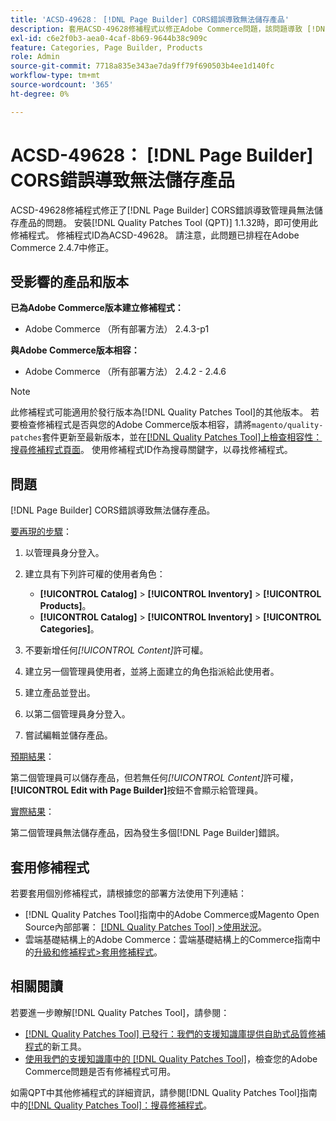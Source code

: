 ```yaml
---
title: 'ACSD-49628： [!DNL Page Builder] CORS錯誤導致無法儲存產品'
description: 套用ACSD-49628修補程式以修正Adobe Commerce問題，該問題導致 [!DNL Page Builder] CORS錯誤無法儲存產品。
exl-id: c6e2f0b3-aea0-4caf-8b69-9644b38c909c
feature: Categories, Page Builder, Products
role: Admin
source-git-commit: 7718a835e343ae7da9ff79f690503b4ee1d140fc
workflow-type: tm+mt
source-wordcount: '365'
ht-degree: 0%

---
```


# ACSD-49628： [!DNL Page Builder] CORS錯誤導致無法儲存產品

ACSD-49628修補程式修正了[!DNL Page Builder] CORS錯誤導致管理員無法儲存產品的問題。 安裝[!DNL Quality Patches Tool (QPT)] 1.1.32時，即可使用此修補程式。 修補程式ID為ACSD-49628。 請注意，此問題已排程在Adobe Commerce 2.4.7中修正。

## 受影響的產品和版本

**已為Adobe Commerce版本建立修補程式：**

* Adobe Commerce （所有部署方法） 2.4.3-p1

**與Adobe Commerce版本相容：**

* Adobe Commerce （所有部署方法） 2.4.2 - 2.4.6

>[!NOTE]
>
>此修補程式可能適用於發行版本為[!DNL Quality Patches Tool]的其他版本。 若要檢查修補程式是否與您的Adobe Commerce版本相容，請將`magento/quality-patches`套件更新至最新版本，並在[[!DNL Quality Patches Tool]上檢查相容性：搜尋修補程式頁面](https://experienceleague.adobe.com/tools/commerce-quality-patches/index.html?lang=zh-Hant)。 使用修補程式ID作為搜尋關鍵字，以尋找修補程式。

## 問題

[!DNL Page Builder] CORS錯誤導致無法儲存產品。

<u>要再現的步驟</u>：

1. 以管理員身分登入。
1. 建立具有下列許可權的使用者角色：

   * **[!UICONTROL Catalog]** > **[!UICONTROL Inventory]** > **[!UICONTROL Products]**。
   * **[!UICONTROL Catalog]** > **[!UICONTROL Inventory]** > **[!UICONTROL Categories]**。

1. 不要新增任何&#x200B;*[!UICONTROL Content]*&#x200B;許可權。
1. 建立另一個管理員使用者，並將上面建立的角色指派給此使用者。
1. 建立產品並登出。
1. 以第二個管理員身分登入。
1. 嘗試編輯並儲存產品。

<u>預期結果</u>：

第二個管理員可以儲存產品，但若無任何&#x200B;*[!UICONTROL Content]*&#x200B;許可權，**[!UICONTROL Edit with Page Builder]**&#x200B;按鈕不會顯示給管理員。

<u>實際結果</u>：

第二個管理員無法儲存產品，因為發生多個[!DNL Page Builder]錯誤。

## 套用修補程式

若要套用個別修補程式，請根據您的部署方法使用下列連結：

* [!DNL Quality Patches Tool]指南中的Adobe Commerce或Magento Open Source內部部署： [[!DNL Quality Patches Tool] >使用狀況](https://experienceleague.adobe.com/docs/commerce-operations/tools/quality-patches-tool/usage.html?lang=zh-Hant)。
* 雲端基礎結構上的Adobe Commerce：雲端基礎結構上的Commerce指南中的[升級和修補程式>套用修補程式](https://experienceleague.adobe.com/docs/commerce-cloud-service/user-guide/develop/upgrade/apply-patches.html?lang=zh-Hant)。

## 相關閱讀

若要進一步瞭解[!DNL Quality Patches Tool]，請參閱：

* [[!DNL Quality Patches Tool] 已發行：我們的支援知識庫提供自助式品質修補程式](/help/announcements/adobe-commerce-announcements/magento-quality-patches-released-new-tool-to-self-serve-quality-patches.md)的新工具。
* [使用我們的支援知識庫中的 [!DNL Quality Patches Tool]](/help/support-tools/patches-available-in-qpt-tool/check-patch-for-magento-issue-with-magento-quality-patches.md)，檢查您的Adobe Commerce問題是否有修補程式可用。

如需QPT中其他修補程式的詳細資訊，請參閱[!DNL Quality Patches Tool]指南中的[[!DNL Quality Patches Tool]：搜尋修補程式](https://experienceleague.adobe.com/tools/commerce-quality-patches/index.html?lang=zh-Hant)。
